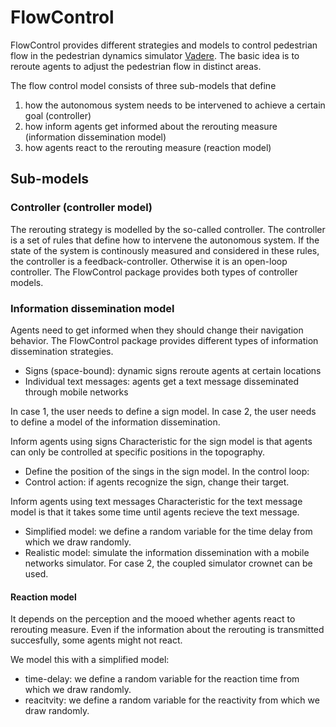
# FlowControl

FlowControl provides different strategies and models to control pedestrian flow in the pedestrian dynamics simulator [Vadere](https://gitlab.lrz.de/vadere/vadere).
The basic idea is to reroute agents to adjust the pedestrian flow in distinct areas.

The flow control model consists of three sub-models that define
1. how the autonomous system needs to be intervened to achieve a certain goal (controller)
2. how inform agents get informed about the rerouting measure (information dissemination model)
3. how agents react to the rerouting measure (reaction model)

## Sub-models

### Controller (controller model)

The rerouting strategy is modelled by the so-called controller. 
The controller is a set of rules that define how to intervene the autonomous system.
If the state of the system is continously measured and considered in these rules, the controller is a feedback-controller.
Otherwise it is an open-loop controller.
The FlowControl package provides both types of controller models.

### Information dissemination model

Agents need to get informed when they should change their navigation behavior.
The FlowControl package provides different types of information dissemination strategies.

* Signs (space-bound): dynamic signs reroute agents at certain locations
* Individual text messages: agents get a text message disseminated through mobile networks

In case 1, the user needs to define a sign model.
In case 2, the user needs to define a model of the information dissemination.

Inform agents using signs
Characteristic for the sign model is that agents can only be controlled at specific positions in the topography.
* Define the position of the sings in the sign model.
In the control loop:
* Control action: if agents recognize the sign, change their target.


Inform agents using text messages
Characteristic for the text message model is that it takes some time until agents recieve the text message.

* Simplified model: we define a random variable for the time delay from which we draw randomly.
* Realistic model: simulate the information dissemination with a mobile networks simulator.
For case 2, the coupled simulator crownet can be used.

#### Reaction model
It depends on the perception and the mooed whether agents react to rerouting measure.
Even if the information about the rerouting is transmitted succesfully, some agents might not react.

We model this with a simplified model:
* time-delay: we define a random variable for the reaction time from which we draw randomly.
* reacitvity: we define a random variable for the reactivity from which we draw randomly.




